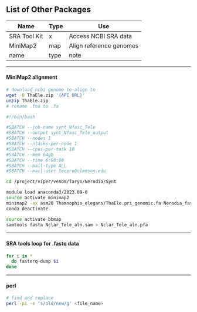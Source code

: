## List of Other Packages

Name | Type | Use
--- | --- | ---
SRA Tool Kit | x | Access NCBI SRA data
MiniMap2 | map | Align reference genomes
name | type | note

---
#### MiniMap2 alignment
```sh
# download ncbi genome to align to
wget -O ThaEle.zip '{API URL}'
unzip ThaEle.zip
# rename .fna to .fa
```

```sh
#!/bin/bash

#SBATCH --job-name synt_Nfasc_Tele
#SBATCH --output synt_Nfasc_Tele_output
#SBATCH --nodes 1
#SBATCH --ntasks-per-node 1
#SBATCH --cpus-per-task 10
#SBATCH --mem 64gb
#SBATCH --time 6:00:00
#SBATCH --mail-type ALL
#SBATCH --mail-user tecorn@clemson.edu

cd /project/viper/venom/Taryn/Nerodia/Synt

module load anaconda3/2023.09-0
source activate minimap2
minimap2 -ax asm20 Thamnophis_elegans/ThaEle.pri_genomic.fa Nerodia_fasciata.fa > Nfasc_Teleg_aln.sam
conda deactivate

source activate bbmap
samtools fasta Nclar_Tele_aln.sam > Nclar_Tele_aln.pfa
```
---
#### SRA tools loop for .fastq data
```sh
for i in *
  do fasterq-dump $i
done
```
---
#### perl
```sh
# find and replace
perl -pi -e 's/old/new/g' <file_name>
```
